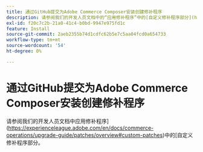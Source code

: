 ```yaml
---
title: 通过GitHub提交为Adobe Commerce Composer安装创建修补程序
description: 请参阅我们的开发人员文档中的“应用修补程序”中的[自定义修补程序部分](https://experienceleague.adobe.com/en/docs/commerce-operations/upgrade-guide/patches/overview#custom-patches)。
exl-id: f20c7c2b-21a0-41c4-b0bd-9947e975fd1c
feature: Install
source-git-commit: 2aeb2355b74d1cdfc62b5e7c5aa04fcd0a654733
workflow-type: tm+mt
source-wordcount: '54'
ht-degree: 0%

---
```


# 通过GitHub提交为Adobe Commerce Composer安装创建修补程序

请参阅我们的开发人员文档中应用修补程序](https://experienceleague.adobe.com/en/docs/commerce-operations/upgrade-guide/patches/overview#custom-patches)中的[自定义修补程序部分。
